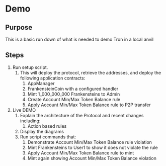 # Demo

## Purpose

This is a basic run down of what is needed to demo Tron in a local anvil

## Steps

1. Run setup script.
   1. This will deploy the protocol, retrieve the addresses, and deploy the following application contracts:
      1. AppManager
      2. FrankensteinCoin with a configured handler
      3. Mint 1_000_000_000 Frankensteins to Admin
      4. Create Account Min/Max Token Balance rule       
      3. Apply Account Min/Max Token Balance rule to P2P transfer
2. Live DEMO
   1. Explain the architecture of the Protocol and recent changes including:
      1. Action based rules
   2. Display the diagrams
   3. Run script commands that:
      1. Demonstrate Account Min/Max Token Balance rule violation
      2. Mint Frankensteins to User1 to show it does not violate the rule
      3. Apply Account Min/Max Token Balance rule to mint
      4. Mint again showing Account Min/Max Token Balance violation